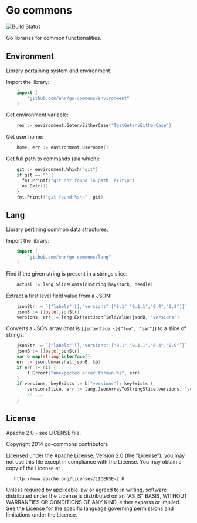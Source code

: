 Go commons
==========

[![Build Status](https://travis-ci.org/enr/go-commons.png?branch=master)](https://travis-ci.org/enr/go-commons)

Go libraries for common functionalities.

Environment
-----------

Library pertaining system and environment.

Import the library:

```Go
    import (
        "github.com/enr/go-commons/environment"
    )
```

Get environment variable:

```Go
    res := environment.GetenvEitherCase("TestGetenvEitherCase")
```

Get user home:

```Go
    home, err := environment.UserHome()
```

Get full path to commands (ala which):

```Go
    git := environment.Which("git")
    if git == "" {
      fmt.Printf("git not found in path. exit\n")
      os.Exit(1)
    }
    fmt.Printf("git found %s\n", git)
```


Lang
----

Library pertining common data structures.

Import the library:

```Go
    import (
        "github.com/enr/go-commons/lang"
    )
```

Find if the given string is present in a strings slice:

```Go
    actual := lang.SliceContainsString(haystack, needle)
```

Extract a first level field value from a JSON:

```Go
    jsonStr := `{"labels":[],"versions":["0.1","0.1.1","0.4","0.9"]}`
    jsonB := []byte(jsonStr)
    versions, err := lang.ExtractJsonFieldValue(jsonB, "versions")
```

Converts a JSON array (that is `[]interface {}{"foo", "bar"}`) to a slice of strings:

```Go
    jsonStr := `{"labels":[],"versions":["0.1","0.1.1","0.4","0.9"]}`
    jsonB := []byte(jsonStr)
    var b map[string]interface{}
    err := json.Unmarshal(jsonB, &b)
    if err != nil {
        t.Errorf("unexpected error thrown %s", err)
    }
    if versions, keyExists := b["versions"]; keyExists {
        versionsSlice, err := lang.JsonArrayToStringSlice(versions, "versions")
        // ...
    }
```


License
-------

Apache 2.0 - see LICENSE file.

   Copyright 2014 go-commons contributors

   Licensed under the Apache License, Version 2.0 (the "License");
   you may not use this file except in compliance with the License.
   You may obtain a copy of the License at

       http://www.apache.org/licenses/LICENSE-2.0

   Unless required by applicable law or agreed to in writing, software
   distributed under the License is distributed on an "AS IS" BASIS,
   WITHOUT WARRANTIES OR CONDITIONS OF ANY KIND, either express or implied.
   See the License for the specific language governing permissions and
   limitations under the License.

